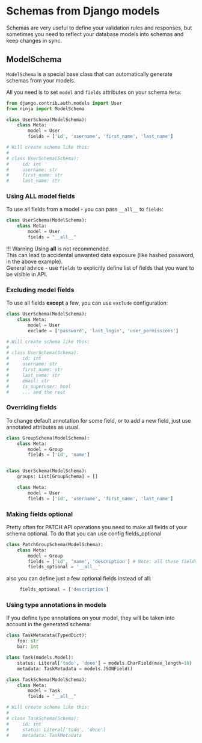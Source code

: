 # Schemas from Django models


Schemas are very useful to define your validation rules and responses, but sometimes you need to reflect your database models into schemas and keep changes in sync.

## ModelSchema 

`ModelSchema` is a special base class that can automatically generate schemas from your models.

All you need is to set `model` and `fields` attributes on your schema `Meta`:


```python hl_lines="2 5 6 7"
from django.contrib.auth.models import User
from ninja import ModelSchema

class UserSchema(ModelSchema):
    class Meta:
        model = User
        fields = ['id', 'username', 'first_name', 'last_name']

# Will create schema like this:
# 
# class UserSchema(Schema):
#     id: int
#     username: str
#     first_name: str
#     last_name: str
```

### Using ALL model fields

To use all fields from a model - you can pass `__all__` to `fields`:

```python hl_lines="4"
class UserSchema(ModelSchema):
    class Meta:
        model = User
        fields = "__all__"
```
!!! Warning
    Using __all__ is not recommended.
    <br>
    This can lead to accidental unwanted data exposure (like hashed password, in the above example).
    <br>
    General advice - use `fields` to explicitly define list of fields that you want to be visible in API.

### Excluding model fields

To use all fields **except** a few, you can use `exclude` configuration:

```python hl_lines="4"
class UserSchema(ModelSchema):
    class Meta:
        model = User
        exclude = ['password', 'last_login', 'user_permissions']

# Will create schema like this:
# 
# class UserSchema(Schema):
#     id: int
#     username: str
#     first_name: str
#     last_name: str
#     email: str
#     is_superuser: bool
#     ... and the rest

```

### Overriding fields

To change default annotation for some field, or to add a new field, just use annotated attributes as usual. 

```python hl_lines="1 2 3 4 8"
class GroupSchema(ModelSchema):
    class Meta:
        model = Group
        fields = ['id', 'name']


class UserSchema(ModelSchema):
    groups: List[GroupSchema] = []

    class Meta:
        model = User
        fields = ['id', 'username', 'first_name', 'last_name']

```


### Making fields optional

Pretty often for PATCH API operations you need to make all fields of your schema optional. To do that you can use config fields_optional

```python hl_lines="5"
class PatchGroupSchema(ModelSchema):
    class Meta:
        model = Group
        fields = ['id', 'name', 'description'] # Note: all these fields are required on model level
        fields_optional = '__all__'
```

also you can define just a few optional fields instead of all:

```python
     fields_optional = ['description']
```

### Using type annotations in models

If you define type annotations on your model, they will be taken into account in the generated schema:

```python hl_lines="6 7 18 19"
class TaskMetadata(TypedDict):
    foo: str
    bar: int

class Task(models.Model):
    status: Literal['todo', 'done'] = models.CharField(max_length=10)
    metadata: TaskMetadata = models.JSONField()

class TaskSchema(ModelSchema):
    class Meta:
        model = Task
        fields = "__all__"

# Will create schema like this:
#
# class TaskSchema(Schema):
#     id: int
#     status: Literal['todo', 'done']
#     metadata: TaskMetadata
```
